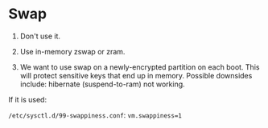 # Swap

1. Don't use it.

2. Use in-memory zswap or zram.

3. We want to use swap on a newly-encrypted partition on each boot. This will protect sensitive keys that end up in memory. Possible downsides include: hibernate (suspend-to-ram) not working.

If it is used:

`/etc/sysctl.d/99-swappiness.conf`: `vm.swappiness=1`
